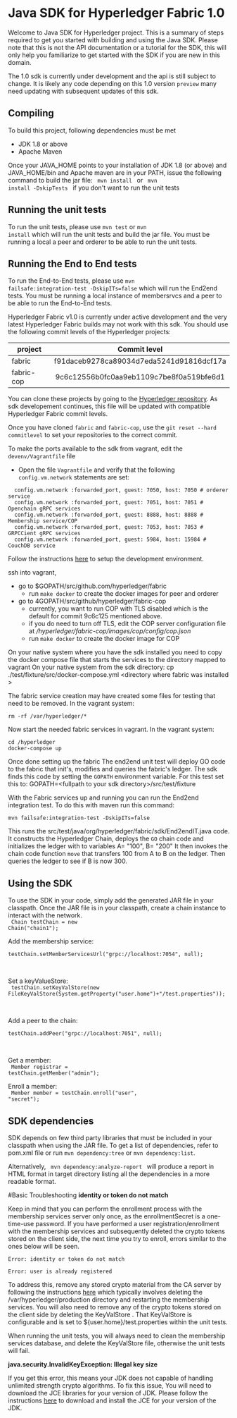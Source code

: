 # Java SDK for Hyperledger Fabric 1.0
Welcome to Java SDK for Hyperledger project. This is a summary of steps required to get you started with building and using the Java SDK.
 Please note that this is not the API documentation or a tutorial for the SDK, this will only help you familiarize to get started with the SDK if you are new in this domain.
 
 The 1.0 sdk is currently under development and the api is still subject to change. It is likely any code depending on this 1.0 version `preview` many need updating 
 with subsequent updates of this sdk.

## Compiling
To build this project, following dependencies must be met
* JDK 1.8 or above
* Apache Maven

Once your JAVA_HOME points to your installation of JDK 1.8 (or above) and JAVA_HOME/bin and Apache maven are in your PATH, issue the following command to build the jar file:
<code>
  mvn install
</code>
or
<code>
  mvn install -DskipTests
</code> if you don't want to run the unit tests

## Running the unit tests
To run the unit tests, please use <code>mvn test</code> or <code>mvn install</code> which will run the unit tests and build the jar file.
You must be running a local a peer and orderer to be able to run the unit tests.

## Running the End to End tests
To run the End-to-End tests, please use <code>mvn failsafe:integration-test -DskipITs=false</code> which will run the End2end tests. You must be running a local instance of membersrvcs and a peer to be able to run the End-to-End tests. 

Hyperledger Fabric v1.0 is currently under active development and the very latest Hyperledger Fabric builds may not work with this sdk.
You should use the following commit levels of the Hyperledger projects:

 | project        | Commit level                               |
 |----------------|:------------------------------------------:|
 | fabric         | f91daceb9278ca89034d7eda5241d91816dcf17a   |
 | fabric-cop     | 9c6c12556b0fc0aa9eb1109c7be8f0a519bfe6d1   |
 
 You can clone these projects by going to the [Hyperledger repository](https://gerrit.hyperledger.org/r/#/admin/projects/). As sdk developement continues, this file will be updated with compatible Hyperledger Fabric commit levels.
 
 Once you have cloned `fabric` and `fabric-cop`, use the `git reset --hard commitlevel` to set your repositories to the correct commit.
 
 To make the ports available to the sdk from vagrant, edit the `devenv/Vagrantfile` file
 * Open the file `Vagrantfile` and verify that the following `config.vm.network` statements are set:
```
  config.vm.network :forwarded_port, guest: 7050, host: 7050 # orderer service
  config.vm.network :forwarded_port, guest: 7051, host: 7051 # Openchain gRPC services
  config.vm.network :forwarded_port, guest: 8888, host: 8888 # Membership service/COP
  config.vm.network :forwarded_port, guest: 7053, host: 7053 # GRPCCient gRPC services
  config.vm.network :forwarded_port, guest: 5984, host: 15984 # CouchDB service
```

Follow the instructions <a href="https://github.com/hyperledger/fabric/blob/master/docs/dev-setup/devenv.md">here</a> to setup the development environment.

ssh into vagrant, 
* go to $GOPATH/src/github.com/hyperledger/fabric
  * run `make docker` to create the docker images for peer and orderer
* go to 4GOPATH/src/github/hyperledger/fabric-cop
  * currently, you want to run COP with TLS disabled which is the default for commit 9c6c125 mentioned above.
  * if you do need to turn off TLS, edit the COP server configuration file at _/hyperledger/fabric-cop/images/cop/config/cop.json_
  * run `make docker` to create the docker image for COP

On your native system where you have the sdk installed you need to copy the docker compose file that starts the services to the directory mapped 
 to vagrant On your native system from the sdk directory:
cp ./test/fixture/src/docker-compose.yml &lt;directory where fabric was installed &gt;

The fabric service creation may have created some files for testing that need to be removed. In the vagrant system:
```
rm -rf /var/hyperledger/*
```
Now start the needed fabric services in vagrant.  In the vagrant system:
```
cd /hyperledger
docker-compose up
```

Once done setting up the fabric The end2end unit test will deploy GO code to the fabric that init's, modifies and queries the fabric's ledger.
The sdk finds this code by setting the `GOPATH` environment variable. For this test set this to: 
GOPATH=&lt;fullpath to your sdk directory&gt;/src/test/fixture

With the Fabric services up and running you can run the End2end integration test. To do this with maven run this command:

`mvn failsafe:integration-test -DskipITs=false`

This runs the src/test/java/org/hyperledger/fabric/sdk/End2endIT.java code.
It constructs the Hyperledger Chain, deploys the `GO` chain code and initializes the ledger with to variables A= "100", B= "200"
It then invokes the chain code function `move` that transfers 100 from A to B on the ledger.
Then queries the ledger to see if B is now 300.

 



## Using the SDK
To use the SDK in your code, simply add the generated JAR file in your classpath. 
Once the JAR file is in your classpath, create a chain instance to interact with the network.<br>
<code>
Chain testChain = new Chain("chain1");
</code><br>

Add the membership service:<br>
<code>
testChain.setMemberServicesUrl("grpc://localhost:7054", null);			
</code><br>

Set a keyValueStore:<br>
<code>
testChain.setKeyValStore(new FileKeyValStore(System.getProperty("user.home")+"/test.properties"));			
</code><br>

Add a peer to the chain:<br>
<code>
testChain.addPeer("grpc://localhost:7051", null);			
</code><br>

Get a member:<br>
<code>
Member registrar = testChain.getMember("admin");
</code><br>

Enroll a member:<br>
<code>
  Member member = testChain.enroll("user", "secret");
</code><br>

## SDK dependencies
SDK depends on few third party libraries that must be included in your classpath when using the JAR file. To get a list of dependencies, refer to pom.xml file or run
<code>mvn dependency:tree</code> or <code>mvn dependency:list</code>.

Alternatively, <code> mvn dependency:analyze-report </code> will produce a report in HTML format in target directory listing all the dependencies in a more readable format.

#Basic Troubleshooting
**identity or token do not match**

Keep in mind that you can perform the enrollment process with the membership services server only once, as the enrollmentSecret is a one-time-use password. If you have performed a user registration/enrollment with the membership services and subsequently deleted the crypto tokens stored on the client side, the next time you try to enroll, errors similar to the ones below will be seen.

``Error: identity or token do not match``

``Error: user is already registered``

To address this, remove any stored crypto material from the CA server by following the instructions <a href="https://github.com/hyperledger/fabric/blob/master/docs/Setup/Chaincode-setup.md#removing-temporary-files-when-security-is-enabled">here</a> which typically involves deleting the /var/hyperledger/production directory and restarting the membership services. You will also need to remove any of the crypto tokens stored on the client side by deleting the KeyValStore . That KeyValStore is configurable and is set to ${user.home}/test.properties within the unit tests.

When running the unit tests, you will always need to clean the membership services database, and delete the KeyValStore file, otherwise the unit tests will fail.

**java.security.InvalidKeyException: Illegal key size**

If you get this error, this means your JDK does not capable of handling unlimited strength crypto algorithms. To fix this issue, You will need to download the JCE libraries for your version of JDK. Please follow the instructions <a href="http://stackoverflow.com/questions/6481627/java-security-illegal-key-size-or-default-parameters">here</a> to download and install the JCE for your version of the JDK. 
